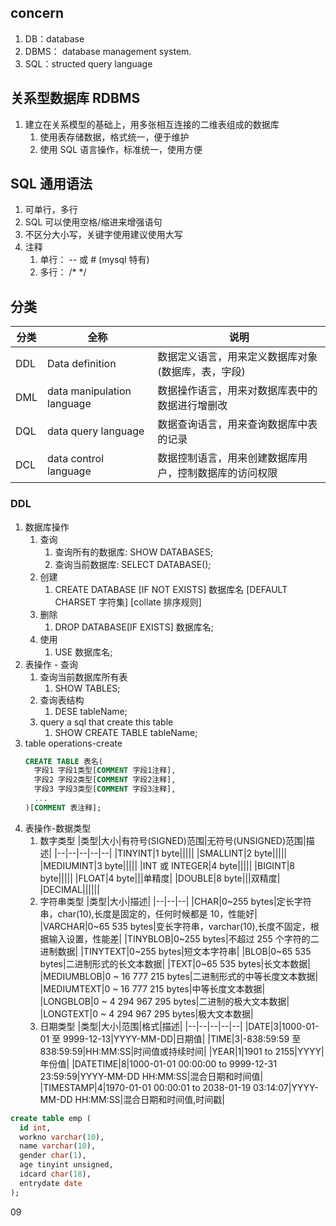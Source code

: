 ## concern

1. DB：database
2. DBMS： database management system.
3. SQL：structed query language

## 关系型数据库 RDBMS

1. 建立在关系模型的基础上，用多张相互连接的二维表组成的数据库
   1. 使用表存储数据，格式统一，便于维护
   2. 使用 SQL 语言操作，标准统一，使用方便

## SQL 通用语法

1. 可单行，多行
2. SQL 可以使用空格/缩进来增强语句
3. 不区分大小写，关键字使用建议使用大写
4. 注释
   1. 单行： -- 或 # (mysql 特有)
   2. 多行： /\* \*/

## 分类

| 分类 | 全称                       | 说明                                                   |
| ---- | -------------------------- | ------------------------------------------------------ |
| DDL  | Data definition            | 数据定义语言，用来定义数据库对象(数据库，表，字段)     |
| DML  | data manipulation language | 数据操作语言，用来对数据库表中的数据进行增删改         |
| DQL  | data query language        | 数据查询语言，用来查询数据库中表的记录                 |
| DCL  | data control language      | 数据控制语言，用来创建数据库用户，控制数据库的访问权限 |

### DDL

1. 数据库操作
   1. 查询
      1. 查询所有的数据库: SHOW DATABASES;
      2. 查询当前数据库: SELECT DATABASE();
   2. 创建
      1. CREATE DATABASE [IF NOT EXISTS] 数据库名 [DEFAULT CHARSET 字符集] [collate 排序规则]
   3. 删除
      1. DROP DATABASE[IF EXISTS] 数据库名;
   4. 使用
      1. USE 数据库名;
2. 表操作 - 查询
   1. 查询当前数据库所有表
      1. SHOW TABLES;
   2. 查询表结构
      1. DESE tableName;
   3. query a sql that create this table
      1. SHOW CREATE TABLE tableName;
3. table operations-create
   ```sql
   CREATE TABLE 表名(
     字段1 字段1类型[COMMENT 字段1注释],
     字段2 字段2类型[COMMENT 字段2注释],
     字段3 字段3类型[COMMENT 字段3注释],
     ...
   )[COMMENT 表注释];
   ```
4. 表操作-数据类型
   1. 数字类型
      |类型|大小|有符号(SIGNED)范围|无符号(UNSIGNED)范围|描述|
      |--|--|--|--|--|
      |TINYINT|1 byte|||||
      |SMALLINT|2 byte|||||
      |MEDIUMINT|3 byte|||||
      |INT 或 INTEGER|4 byte|||||
      |BIGINT|8 byte|||||
      |FLOAT|4 byte|||单精度|
      |DOUBLE|8 byte|||双精度|
      |DECIMAL||||||
   2. 字符串类型
      |类型|大小|描述|
      |--|--|--|
      |CHAR|0~255 bytes|定长字符串，char(10),长度是固定的，任何时候都是 10，性能好|
      |VARCHAR|0~65 535 bytes|变长字符串，varchar(10),长度不固定，根据输入设置，性能差|
      |TINYBLOB|0~255 bytes|不超过 255 个字符的二进制数据|
      |TINYTEXT|0~255 bytes|短文本字符串|
      |BLOB|0~65 535 bytes|二进制形式的长文本数据|
      |TEXT|0~65 535 bytes|长文本数据|
      |MEDIUMBLOB|0 ~ 16 777 215 bytes|二进制形式的中等长度文本数据|
      |MEDIUMTEXT|0 ~ 16 777 215 bytes|中等长度文本数据|
      |LONGBLOB|0 ~ 4 294 967 295 bytes|二进制的极大文本数据|
      |LONGTEXT|0 ~ 4 294 967 295 bytes|极大文本数据|
   3. 日期类型
      |类型|大小|范围|格式|描述|
      |--|--|--|--|--|
      |DATE|3|1000-01-01 至 9999-12-13|YYYY-MM-DD|日期值|
      |TIME|3|-838:59:59 至 838:59:59|HH:MM:SS|时间值或持续时间|
      |YEAR|1|1901 to 2155|YYYY|年份值|
      |DATETIME|8|1000-01-01 00:00:00 to 9999-12-31 23:59:59|YYYY-MM-DD HH:MM:SS|混合日期和时间值|
      |TIMESTAMP|4|1970-01-01 00:00:01 to 2038-01-19 03:14:07|YYYY-MM-DD HH:MM:SS|混合日期和时间值,时间戳|

```sql
create table emp (
  id int,
  workno varchar(10),
  name varchar(10),
  gender char(1),
  age tinyint unsigned,
  idcard char(18),
  entrydate date
);
```

09
